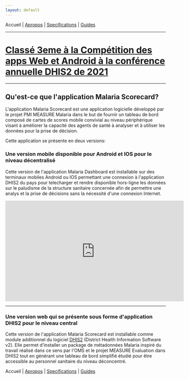 ```yaml
---
layout: default
---
```

Accueil | [Apropos](./about.md) | [Specifications](./specs.md) | [Guides](./userguide.md)


* * * 
# [Classé 3eme à la Compétition des apps Web et Android à la conférence annuelle DHIS2 de 2021](https://www.youtube.com/watch?v=w4NLMA2Serg&list=PLo6Seh-066Ry07Eicb2QhE3B5URWZPbb2&index=37)
* * *


## Qu'est-ce que l'application Malaria Scorecard?

L'application Malaria Scorecard est une application logicielle développé par le projet PMI MEASURE Malaria dans le but de fournir un tableau de bord composé de cartes de scores mobile convivial au niveau périphérique visant à améliorer la capacité des agents de santé à analyser et à utiliser les données pour la prise de décision.

Cette application se présente en deux versions:

### Une version mobile disponible pour Android et IOS pour le niveau décentralisé
Cette version de l'application Malaria Dashboard est installable sur des terminaux mobiles Android ou IOS permettant une connexion à l'application DHIS2 du pays pour telecharger et rendre disponible hors-ligne les données sur le paludisme de la structure sanitaire concernée afin de permettre une analys et la prise de décisions sans la nécessité d'une connexion Internet.

<iframe width="560" height="315" src="https://www.youtube.com/embed/uVvz33ODoH0" title="YouTube video player" frameborder="0" allow="accelerometer; autoplay; clipboard-write; encrypted-media; gyroscope; picture-in-picture" allowfullscreen></iframe>

* * *

### Une version web qui se présente sous forme d'application DHIS2 pour le niveau central

Cette version de l'application Malaria Scorecard est installable comme module additionnel du logiciel [DHIS2](https://dhis2.org/) (District Health Information Software v2). Elle permet d'installer un package de métadonnées Malaria inspiré du travail réalisé dans ce sens par l'OMS et le projet MEASURE Evaluation dans DHIS2 tout en générant une tableau de bord simplifié étudié pour être accessible au personnel sanitaire du niveau déconcentré.


Accueil | [Apropos](./about.md) | [Specifications](./specs.md) | [Guides](./userguide.md)